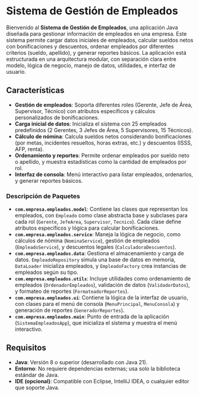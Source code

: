 # Sistema de Gestión de Empleados

Bienvenido al **Sistema de Gestión de Empleados**, una aplicación Java diseñada para gestionar información de empleados en una empresa. Este sistema permite cargar datos iniciales de empleados, calcular sueldos netos con bonificaciones y descuentos, ordenar empleados por diferentes criterios (sueldo, apellido), y generar reportes básicos. La aplicación está estructurada en una arquitectura modular, con separación clara entre modelo, lógica de negocio, manejo de datos, utilidades, e interfaz de usuario.

## Características
- **Gestión de empleados**: Soporta diferentes roles (Gerente, Jefe de Área, Supervisor, Técnico) con atributos específicos y cálculos personalizados de bonificaciones.
- **Carga inicial de datos**: Inicializa el sistema con 25 empleados predefinidos (2 Gerentes, 3 Jefes de Área, 5 Supervisores, 15 Técnicos).
- **Cálculo de nómina**: Calcula sueldos netos considerando bonificaciones (por metas, incidentes resueltos, horas extras, etc.) y descuentos (ISSS, AFP, renta).
- **Ordenamiento y reportes**: Permite ordenar empleados por sueldo neto o apellido, y muestra estadísticas como la cantidad de empleados por rol.
- **Interfaz de consola**: Menú interactivo para listar empleados, ordenarlos, y generar reportes básicos.


### Descripción de Paquetes
- **`com.empresa.empleados.model`**: Contiene las clases que representan los empleados, con `Empleado` como clase abstracta base y subclases para cada rol (`Gerente`, `JefeArea`, `Supervisor`, `Tecnico`). Cada clase define atributos específicos y lógica para calcular bonificaciones.
- **`com.empresa.empleados.service`**: Maneja la lógica de negocio, como cálculos de nómina (`NominaService`), gestión de empleados (`EmpleadoService`), y descuentos legales (`CalculadoraDescuentos`).
- **`com.empresa.empleados.data`**: Gestiona el almacenamiento y carga de datos. `EmpleadoRepository` simula una base de datos en memoria, `DataLoader` inicializa empleados, y `EmpleadoFactory` crea instancias de empleados según su tipo.
- **`com.empresa.empleados.utils`**: Incluye utilidades como ordenamiento de empleados (`OrdenadorEmpleados`), validación de datos (`ValidadorDatos`), y formateo de reportes (`FormateadorReportes`).
- **`com.empresa.empleados.ui`**: Contiene la lógica de la interfaz de usuario, con clases para el menú de consola (`MenuPrincipal`, `MenuConsola`) y generación de reportes (`GeneradorReportes`).
- **`com.empresa.empleados.main`**: Punto de entrada de la aplicación (`SistemaEmpleadosApp`), que inicializa el sistema y muestra el menú interactivo.

## Requisitos
- **Java**: Versión 8 o superior (desarrollado con Java 21).
- **Entorno**: No requiere dependencias externas; usa solo la biblioteca estándar de Java.
- **IDE (opcional)**: Compatible con Eclipse, IntelliJ IDEA, o cualquier editor que soporte Java.


